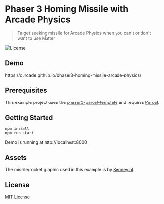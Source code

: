 # Phaser 3 Homing Missile with Arcade Physics
> Target seeking missile for Arcade Physics when you can't or don't want to use Matter

![License](https://img.shields.io/badge/license-MIT-green)

## Demo

https://ourcade.github.io/phaser3-homing-missile-arcade-physics/

## Prerequisites

This example project uses the [phaser3-parcel-template](https://github.com/ourcade/phaser3-parcel-template) and requires [Parcel](https://parceljs.org/).

## Getting Started

```
npm install
npm run start
```

Demo is running at http://localhost:8000

## Assets

The missile/rocket graphic used in this example is by [Kenney.nl](http://kenney.nl).

## License

[MIT License](https://github.com/ourcade/phaser3-homing-missile-arcade-physics/blob/master/LICENSE)
